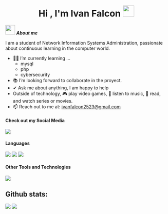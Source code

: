 <h1 align="center"><b>Hi , I'm Ivan Falcon </b><img src="https://media.giphy.com/media/hvRJCLFzcasrR4ia7z/giphy.gif" width="35"></h1>
<!--  -->

<img src = "https://github.com/7oSkaaa/7oSkaaa/blob/main/Images/about_me.gif?raw=true" width = 30px>&nbsp;***About me***

I am a student of Network Information Systems Administration, passionate about continuous learning in the computer world.
- 🧑‍💻 I’m currently learning ...
  - mysql
  - php
  - cybersecurity
- 📚 I’m looking forward to collaborate in the proyect.
- ✔ Ask me about anything, I am happy to help<br>
- Outside of technology, 🎮 play video games, 🎵 listen to music, 📖 read, and watch series or movies.
- 📫 Reach out to me at: <a href="ivanfalcon2523@gmail.com">ivanfalcon2523@gmail.com</a>


<h4> Check out my Social Media </h4>
<a href= "https://www.instagram.com/falcones_25/">
    <img src="https://img.shields.io/badge/Instagram-%23E4405F.svg?style=for-the-badge&logo=Instagram&logoColor=white">
</a>


<h4> Languages </h4>
<span> 
  <img src="https://img.shields.io/badge/HTML5-E34F26?style=for-the-badge&logo=html5&logoColor=white">
  <img src="https://img.shields.io/badge/CSS3-1572B6?style=for-the-badge&logo=css3&logoColor=white">
  <img src="https://img.shields.io/badge/php-%23777BB4.svg?style=for-the-badge&logo=php&logoColor=white">

 


</span>


<h4> Other Tools and Technologies </h4>
<span>
  <img src="https://img.shields.io/badge/MySQL-00000F?style=for-the-badge&logo=mysql&logoColor=white">




</span>


<h2>Github stats:</h2> 

[![](https://github-readme-stats.vercel.app/api?username=Ivan-Falcon&show_icons=true&theme=tokyonight&hide_border=true&locale=en)](https://github.com/Ivan-Falcon)
[![](https://github-readme-streak-stats.herokuapp.com/?user=Ivan-Falcon&theme=material-palenight)](https://github.com/Ivan-Falcon)
</div>
